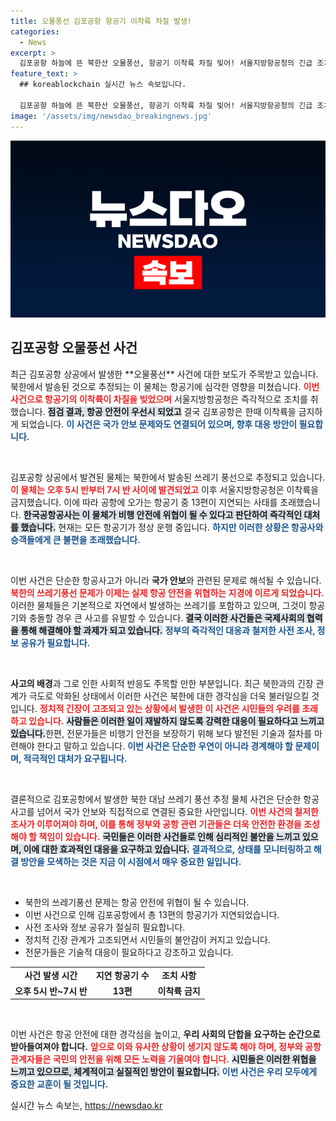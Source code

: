```yaml
---
title: 오물풍선 김포공항 항공기 이착륙 차질 발생!
categories:
  - News
excerpt: >
  김포공항 하늘에 뜬 북한산 오물풍선, 항공기 이착륙 차질 빚어! 서울지방항공청의 긴급 조치로 13편 지연, 놀라운 사건의 전말은? 클릭해 자세히 알아보세요!
feature_text: >
  ## koreablockchain 실시간 뉴스 속보입니다.

  김포공항 하늘에 뜬 북한산 오물풍선, 항공기 이착륙 차질 빚어! 서울지방항공청의 긴급 조치로 13편 지연, 놀라운 사건의 전말은? 클릭해 자세히 알아보세요!
image: '/assets/img/newsdao_breakingnews.jpg'
---
```


<p><img src="/assets/img/newsdao_breakingnews.jpg" alt="koreablockchain 속보" /></p>

<h2 data-ke-size="size26">김포공항 오물풍선 사건</h2>

<p data-ke-size="size16">최근 김포공항 상공에서 발생한 **오물풍선** 사건에 대한 보도가 주목받고 있습니다. 북한에서 발송된 것으로 추정되는 이 물체는 항공기에 심각한 영향을 미쳤습니다. <b><span style="color: #ee2323;">이번 사건으로 항공기의 이착륙이 차질을 빚었으며</span></b> 서울지방항공청은 즉각적으로 조치를 취했습니다. <b><span style="background-color: #21538527;">점검 결과, 항공 안전이 우선시 되었고</span></b> 결국 김포공항은 한때 이착륙을 금지하게 되었습니다. <b><span style="color: #1a5490;">이 사건은 국가 안보 문제와도 연결되어 있으며, 향후 대응 방안이 필요합니다.</span></b></p>

<p data-ke-size="size16">&nbsp;</p>

<p>김포공항 상공에서 발견된 물체는 북한에서 발송된 쓰레기 풍선으로 추정되고 있습니다. <b><span style="color: #ee2323;">이 물체는 오후 5시 반부터 7시 반 사이에 발견되었고</span></b> 이후 서울지방항공청은 이착륙을 금지했습니다. 이에 따라 공항에 오가는 항공기 중 13편이 지연되는 사태를 초래했습니다. <b><span style="background-color: #21538527;">한국공항공사는 이 물체가 비행 안전에 위협이 될 수 있다고 판단하여 즉각적인 대처를 했습니다.</span></b> 현재는 모든 항공기가 정상 운행 중입니다. <b><span style="color: #1a5490;">하지만 이러한 상황은 항공사와 승객들에게 큰 불편을 초래했습니다.</span></b></p>

<p data-ke-size="size16">&nbsp;</p>

<p>이번 사건은 단순한 항공사고가 아니라 <strong>국가 안보</strong>와 관련된 문제로 해석될 수 있습니다. <b><span style="color: #ee2323;">북한의 쓰레기풍선 문제가 이제는 실제 항공 안전을 위협하는 지경에 이르게 되었습니다.</span></b> 이러한 물체들은 기본적으로 자연에서 발생하는 쓰레기를 포함하고 있으며, 그것이 항공기와 충돌할 경우 큰 사고를 유발할 수 있습니다. <b><span style="background-color: #21538527;">결국 이러한 사건들은 국제사회의 협력을 통해 해결해야 할 과제가 되고 있습니다.</span></b> <b><span style="color: #1a5490;">정부의 즉각적인 대응과 철저한 사전 조사, 정보 공유가 필요합니다.</span></b></p>

<p data-ke-size="size16">&nbsp;</p>

<p><strong>사고의 배경</strong>과 그로 인한 사회적 반응도 주목할 만한 부분입니다. 최근 북한과의 긴장 관계가 극도로 악화된 상태에서 이러한 사건은 북한에 대한 경각심을 더욱 불러일으킬 것입니다. <b><span style="color: #ee2323;">정치적 긴장이 고조되고 있는 상황에서 발생한 이 사건은 시민들의 우려를 초래하고 있습니다.</span></b> <b><span style="background-color: #21538527;">사람들은 이러한 일이 재발하지 않도록 강력한 대응이 필요하다고 느끼고 있습니다.</span></b>한편, 전문가들은 비행기 안전을 보장하기 위해 보다 발전된 기술과 절차를 마련해야 한다고 말하고 있습니다. <b><span style="color: #1a5490;">이번 사건은 단순한 우연이 아니라 경계해야 할 문제이며, 적극적인 대처가 요구됩니다.</span></b></p>

<p data-ke-size="size16">&nbsp;</p>

<p>결론적으로 김포공항에서 발생한 북한 대남 쓰레기 풍선 추정 물체 사건은 단순한 항공사고를 넘어서 국가 안보와 직접적으로 연결된 중요한 사안입니다. <b><span style="color: #ee2323;">이번 사건의 철저한 조사가 이루어져야 하며, 이를 통해 정부와 공항 관련 기관들은 더욱 안전한 환경을 조성해야 할 책임이 있습니다.</span></b> <b><span style="background-color: #21538527;">국민들은 이러한 사건들로 인해 심리적인 불안을 느끼고 있으며, 이에 대한 효과적인 대응을 요구하고 있습니다.</span></b> <b><span style="color: #1a5490;">결과적으로, 상태를 모니터링하고 해결 방안을 모색하는 것은 지금 이 시점에서 매우 중요한 일입니다.</span></b></p>

<p data-ke-size="size16">&nbsp;</p>

<ul>
    <li>북한의 쓰레기풍선 문제는 항공 안전에 위협이 될 수 있습니다.</li>
    <li>이번 사건으로 인해 김포공항에서 총 13편의 항공기가 지연되었습니다.</li>
    <li>사전 조사와 정보 공유가 절실히 필요합니다.</li>
    <li>정치적 긴장 관계가 고조되면서 시민들의 불안감이 커지고 있습니다.</li>
    <li>전문가들은 기술적 대응이 필요하다고 강조하고 있습니다.</li>
</ul>

<table style="width: 100%; border-collapse: collapse;">
    <tr>
        <td style="text-align: center; height: 17px;"><b>사건 발생 시간</b></td>
        <td style="text-align: center; height: 17px;"><b>지연 항공기 수</b></td>
        <td style="text-align: center; height: 17px;"><b>조치 사항</b></td>
    </tr>
    <tr>
        <td style="text-align: center; height: 17px;"><b>오후 5시 반~7시 반</b></td>
        <td style="text-align: center; height: 17px;"><b>13편</b></td>
        <td style="text-align: center; height: 17px;"><b>이착륙 금지</b></td>
    </tr>
</table>

<p data-ke-size="size16">&nbsp;</p> 

<p>이번 사건은 항공 안전에 대한 경각심을 높이고, <strong>우리 사회의 단합을 요구하는 순간으로 받아들여져야 합니다.</strong> <b><span style="color: #ee2323;">앞으로 이와 유사한 상황이 생기지 않도록 해야 하며, 정부와 공항 관계자들은 국민의 안전을 위해 모든 노력을 기울여야 합니다.</span></b> <b><span style="background-color: #21538527;">시민들은 이러한 위협을 느끼고 있으므로, 체계적이고 실질적인 방안이 필요합니다.</span></b> <b><span style="color: #1a5490;">이번 사건은 우리 모두에게 중요한 교훈이 될 것입니다.</span></b></p>
실시간 뉴스 속보는, <a href="https://newsdao.kr" rel="dofollow">https://newsdao.kr</a>


